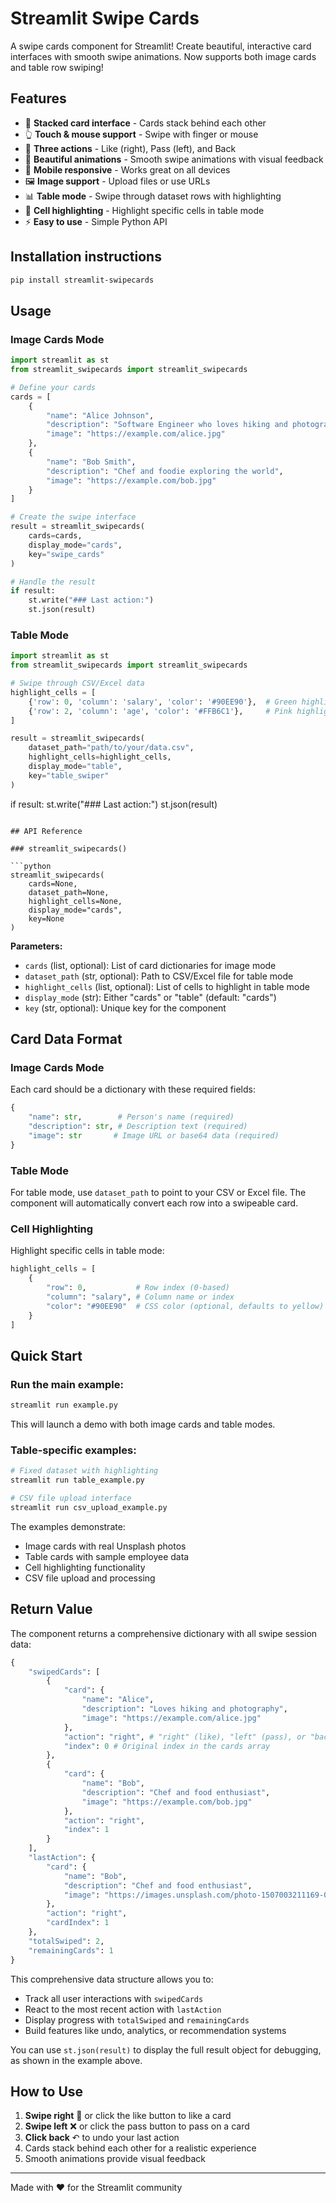 # Streamlit Swipe Cards

A swipe cards component for Streamlit! Create beautiful, interactive card interfaces with smooth swipe animations. Now supports both image cards and table row swiping!

## Features

- 🎴 **Stacked card interface** - Cards stack behind each other
- 👆 **Touch & mouse support** - Swipe with finger or mouse
- 🎯 **Three actions** - Like (right), Pass (left), and Back
- 🎨 **Beautiful animations** - Smooth swipe animations with visual feedback
- 📱 **Mobile responsive** - Works great on all devices
- 🖼️ **Image support** - Upload files or use URLs
- 📊 **Table mode** - Swipe through dataset rows with highlighting
- 🎯 **Cell highlighting** - Highlight specific cells in table mode
- ⚡ **Easy to use** - Simple Python API

## Installation instructions 

```sh
pip install streamlit-swipecards
```

## Usage

### Image Cards Mode

```python
import streamlit as st
from streamlit_swipecards import streamlit_swipecards

# Define your cards
cards = [
    {
        "name": "Alice Johnson",
        "description": "Software Engineer who loves hiking and photography",
        "image": "https://example.com/alice.jpg"
    },
    {
        "name": "Bob Smith", 
        "description": "Chef and foodie exploring the world",
        "image": "https://example.com/bob.jpg"
    }
]

# Create the swipe interface
result = streamlit_swipecards(
    cards=cards, 
    display_mode="cards",
    key="swipe_cards"
)

# Handle the result
if result:
    st.write("### Last action:")
    st.json(result)
```

### Table Mode

```python
import streamlit as st
from streamlit_swipecards import streamlit_swipecards

# Swipe through CSV/Excel data
highlight_cells = [
    {'row': 0, 'column': 'salary', 'color': '#90EE90'},  # Green highlight
    {'row': 2, 'column': 'age', 'color': '#FFB6C1'},     # Pink highlight
]

result = streamlit_swipecards(
    dataset_path="path/to/your/data.csv",
    highlight_cells=highlight_cells,
    display_mode="table",
    key="table_swiper"
)
```
if result:
    st.write("### Last action:")
    st.json(result)
```

## API Reference

### streamlit_swipecards()

```python
streamlit_swipecards(
    cards=None,
    dataset_path=None,
    highlight_cells=None,
    display_mode="cards",
    key=None
)
```

**Parameters:**

- `cards` (list, optional): List of card dictionaries for image mode
- `dataset_path` (str, optional): Path to CSV/Excel file for table mode
- `highlight_cells` (list, optional): List of cells to highlight in table mode
- `display_mode` (str): Either "cards" or "table" (default: "cards")
- `key` (str, optional): Unique key for the component

## Card Data Format

### Image Cards Mode
Each card should be a dictionary with these required fields:

```python
{
    "name": str,        # Person's name (required)
    "description": str, # Description text (required)
    "image": str       # Image URL or base64 data (required)
}
```

### Table Mode
For table mode, use `dataset_path` to point to your CSV or Excel file. The component will automatically convert each row into a swipeable card.

### Cell Highlighting
Highlight specific cells in table mode:

```python
highlight_cells = [
    {
        "row": 0,           # Row index (0-based)
        "column": "salary", # Column name or index
        "color": "#90EE90"  # CSS color (optional, defaults to yellow)
    }
]
```

## Quick Start

### Run the main example:
```bash
streamlit run example.py
```

This will launch a demo with both image cards and table modes.

### Table-specific examples:
```bash
# Fixed dataset with highlighting
streamlit run table_example.py

# CSV file upload interface  
streamlit run csv_upload_example.py
```

The examples demonstrate:
- Image cards with real Unsplash photos
- Table cards with sample employee data
- Cell highlighting functionality
- CSV file upload and processing

## Return Value

The component returns a comprehensive dictionary with all swipe session data:

```python
{
    "swipedCards": [    
        {
            "card": {
                "name": "Alice",
                "description": "Loves hiking and photography",
                "image": "https://example.com/alice.jpg"
            },
            "action": "right", # "right" (like), "left" (pass), or "back" (undo)
            "index": 0 # Original index in the cards array
        },
        {
            "card": {
                "name": "Bob",
                "description": "Chef and food enthusiast", 
                "image": "https://example.com/bob.jpg"
            },
            "action": "right",
            "index": 1
        }
    ],
    "lastAction": {
        "card": {
            "name": "Bob",
            "description": "Chef and food enthusiast",
            "image": "https://images.unsplash.com/photo-1507003211169-0a1dd7228f2d?w=400&h=400&fit=crop&crop=faces"
        },
        "action": "right",
        "cardIndex": 1
    },
    "totalSwiped": 2, 
    "remainingCards": 1 
}
```

This comprehensive data structure allows you to:
- Track all user interactions with `swipedCards`
- React to the most recent action with `lastAction`
- Display progress with `totalSwiped` and `remainingCards`
- Build features like undo, analytics, or recommendation systems

You can use `st.json(result)` to display the full result object for debugging, as shown in the example above.

## How to Use

1. **Swipe right** 💚 or click the like button to like a card
2. **Swipe left** ❌ or click the pass button to pass on a card  
3. **Click back** ↶ to undo your last action
4. Cards stack behind each other for a realistic experience
5. Smooth animations provide visual feedback

---

Made with ❤️ for the Streamlit community
